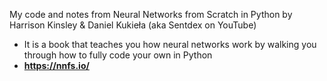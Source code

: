My code and notes from Neural Networks from Scratch in Python by Harrison Kinsley & Daniel Kukieła (aka Sentdex on YouTube)
 - It is a book that teaches you how neural networks work by walking you through how to fully code your own in Python
 - **https://nnfs.io/**
